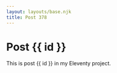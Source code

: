 ```yaml
---
layout: layouts/base.njk
title: Post 378
---
```


# Post {{ id }}

This is post {{ id }} in my Eleventy project.

